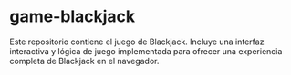 # game-blackjack
Este repositorio contiene el juego de Blackjack. Incluye una interfaz interactiva y lógica de juego implementada para ofrecer una experiencia completa de Blackjack en el navegador.
